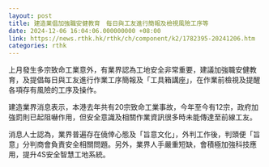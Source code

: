```yaml
---
layout: post
title: 建造業倡加強職安健教育　每日與工友進行簡報及檢視風險工序等
date: 2024-12-06 16:04:06.000000000 +08:00
link: https://news.rthk.hk/rthk/ch/component/k2/1782395-20241206.htm
categories: rthk
---
```


上月發生多宗致命工業意外，有業界認為工地安全非常重要，建議加強職安健教育，及提倡每日與工友進行作業工序簡報及「工具箱講座」，在作業前檢視及提醒各項存有風險的工序及操作。

建造業界消息表示，本港去年共有20宗致命工業事故，今年至今有12宗，政府加強罰則已起阻嚇作用，但安全意識及相關作業資訊很多時未能傳達至前線工友。

消息人士認為，業界普遍存在僥倖心態及「旨意文化」，外判工作後，判頭便「旨意」分判商會負責安全相關問題。另外，業界人手嚴重短缺，會積極加強科技應用，提升4S安全智慧工地系統。
